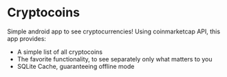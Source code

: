 # Cryptocoins

Simple android app to see cryptocurrencies!
Using coinmarketcap API, this app provides:

<ul>
  <li>A simple list of all cryptocoins</li>
  <li>The favorite functionality, to see separately only what matters to you </li>
  <li>SQLite Cache, guaranteeing offline mode</li>
</ul>
